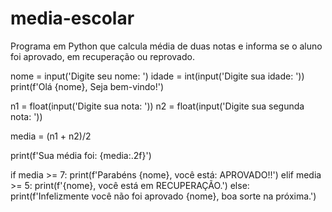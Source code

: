 # media-escolar
Programa em Python que calcula média de duas notas e informa se o aluno foi aprovado, em recuperação ou reprovado.

nome = input('Digite seu nome: ')
idade = int(input('Digite sua idade: '))
print(f'Olá {nome}, Seja bem-vindo!')

n1 = float(input('Digite sua nota: '))
n2 = float(input('Digite sua segunda nota: '))

media = (n1 + n2)/2

print(f'Sua média foi: {media:.2f}')

if media >= 7:
    print(f'Parabéns {nome}, você está: APROVADO!!')
elif media >= 5:
    print(f'{nome}, você está em RECUPERAÇÃO.')
else:
    print(f'Infelizmente você não foi aprovado {nome}, boa sorte na próxima.')

